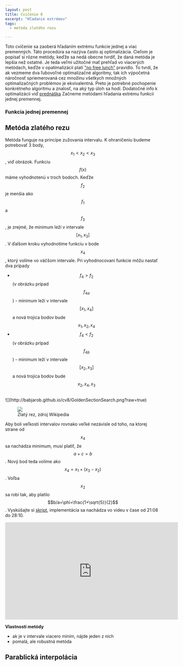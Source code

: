 ```yaml
---
layout: post
title: Cvičenie 8
excerpt: "Hľadanie extrémov"
tags:
  - metóda zlatého rezu

---
```


Toto cvičenie sa zaoberá hľadaním extrému funkcie jednej a viac premenných. Táto procedúra sa nazýva často aj optimalizácia. Cieľom je popísať si rôzne metódy, keďže sa nedá obecne tvrdiť, že daná metóda je lepšia než ostatné. Je teda veľmi užitočné mať prehľad vo viacerých metódach, keďže v opatimalizácii platí ["no free lunch"](https://en.wikipedia.org/wiki/No_free_lunch_in_search_and_optimization) pravidlo. To tvrdí, že ak vezmeme dva ľubovoľné optimalizačné algoritmy, tak ich výpočetná náročnosť spriemerovaná cez množinu všetkych množných optimalizačných problémov je ekvivalentná. Preto je potrebné pochopenie konkrétneho algoritmu a znalosť, na aký typ úloh sa hodí. Dodatočné info k optimalizácii viď [prednáška](http://kfe.fjfi.cvut.cz/~nme/extremy_priklady.pdf) Začneme metódami hľadania extrému funkcií jednej premennej. 

### Funkcia jednej premennej

## Metóda zlatého rezu

Metóda funguje na princípe zužovania intervalu. K ohraničeniu budeme potrebovať 3 body, $$x_1<x_2<x_3$$, viď obrázok. Funkciu $$f(x)$$ máme vyhodnotenú v troch bodoch. Keďže  $$ f_2$$ je menšia ako $$f_1$$ a $$f_3$$, je zrejmé, že minimum leží v intervale $$[x_1,x_3]$$. V ďalšom kroku vyhodnotíme funkciu v bode $$x_4$$, ktorý volíme vo väčšom intervale. Pri vyhodnocovaní funkcie môžu nastať dva prípady
  * $$f_4>f_2$$ (v obrázku prípad $$f_{4a}$$) -  minimum leží v intervale $$[x_1,x_4]$$ a nová trojica bodov bude $$x_1,x_2,x_4$$
  * $$f_4<f_2$$ (v obrázku prípad $$f_{4b}$$) -  minimum leží v intervale $$[x_2,x_3]$$ a nová trojica bodov bude $$x_2,x_4,x_3$$

<br />
![](http://babjarob.github.io/cv8/GoldenSectionSearch.png?raw=true)
<br />
<figure>
   <img src="{{site.baseurl}}/assets/img/golden_section.jpg">
   <figcaption>Zlatý rez, zdroj Wikipedia</figcaption>
</figure>

Aby boli veľkosti intervalov rovnako veľké nezávisle od toho, na ktorej strane od $$x_4$$ sa nachádza minimum, musí platiť, že $$a+c=b$$. Nový bod teda volíme ako $$x_4=x_1+(x_3-x_2)$$. Voľba $$x_2$$ sa robí tak, aby platilo $$b/a=\phi=\frac{1+\sqrt{5}}{2}$$. Vyskúšajte si [skript](http://babjarob.github.io/cv8/goldensection.m), implementácia sa nachádza vo videu v čase od 21:08 do 28:10.

<div class="embed-responsive embed-responsive-16by9">
 <iframe width="560" height="315" src="https://www.youtube.com/embed/gZW4SwI2Uww" title="YouTube video player" frameborder="0" allow="accelerometer; autoplay; clipboard-write; encrypted-media; gyroscope; picture-in-picture" allowfullscreen></iframe>
</div>

<strong>Vlastnosti metódy</strong>
  * ak je v intervale viacero miním, nájde jeden z nich
  * pomalá, ale robustná metóda

## Parablická interpolácia